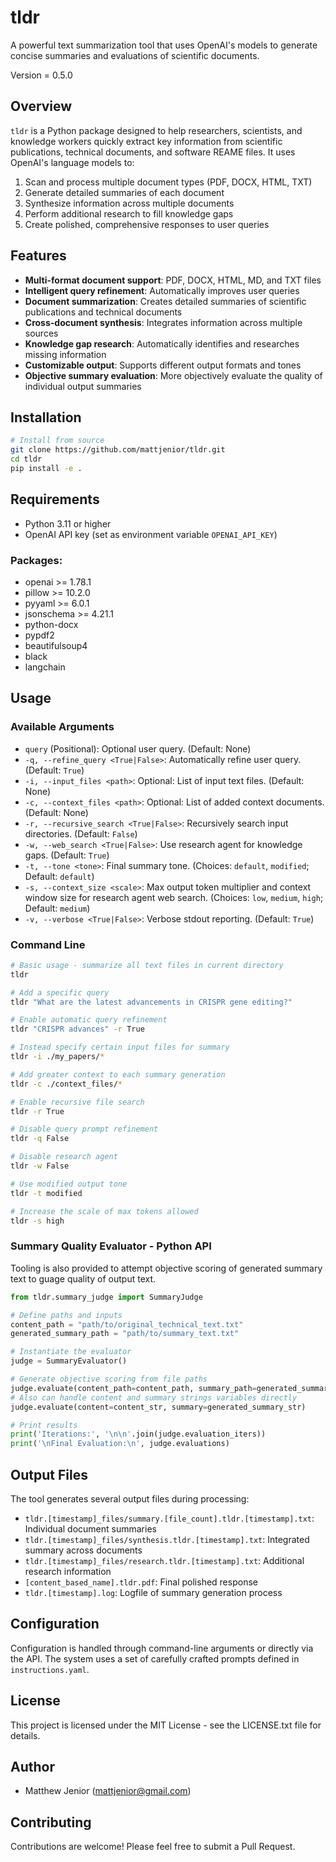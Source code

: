 # tldr

A powerful text summarization tool that uses OpenAI's models to generate concise summaries and evaluations of scientific documents.

Version = 0.5.0

## Overview

`tldr` is a Python package designed to help researchers, scientists, and knowledge workers quickly extract key information from scientific publications, technical documents, and software REAME files. It uses OpenAI's language models to:

1. Scan and process multiple document types (PDF, DOCX, HTML, TXT)
2. Generate detailed summaries of each document
3. Synthesize information across multiple documents
4. Perform additional research to fill knowledge gaps
5. Create polished, comprehensive responses to user queries

## Features

- **Multi-format document support**: PDF, DOCX, HTML, MD, and TXT files
- **Intelligent query refinement**: Automatically improves user queries
- **Document summarization**: Creates detailed summaries of scientific publications and technical documents
- **Cross-document synthesis**: Integrates information across multiple sources
- **Knowledge gap research**: Automatically identifies and researches missing information
- **Customizable output**: Supports different output formats and tones
- **Objective summary evaluation**: More objectively evaluate the quality of individual output summaries

## Installation

```bash
# Install from source
git clone https://github.com/mattjenior/tldr.git
cd tldr
pip install -e .
```

## Requirements

- Python 3.11 or higher
- OpenAI API key (set as environment variable `OPENAI_API_KEY`)

### Packages:

- openai >= 1.78.1
- pillow >= 10.2.0
- pyyaml >= 6.0.1
- jsonschema >= 4.21.1
- python-docx
- pypdf2
- beautifulsoup4
- black
- langchain

## Usage

### Available Arguments

*   `query` (Positional): Optional user query. (Default: None)
*   `-q, --refine_query <True|False>`: Automatically refine user query. (Default: `True`)
*   `-i, --input_files <path>`: Optional: List of input text files. (Default: None)
*   `-c, --context_files <path>`: Optional: List of added context documents. (Default: None)
*   `-r, --recursive_search <True|False>`: Recursively search input directories. (Default: `False`)
*   `-w, --web_search <True|False>`: Use research agent for knowledge gaps. (Default: `True`)
*   `-t, --tone <tone>`: Final summary tone. (Choices: `default`, `modified`; Default: `default`)
*   `-s, --context_size <scale>`: Max output token multiplier and context window size for research agent web search. (Choices: `low`, `medium`, `high`; Default: `medium`)
*   `-v, --verbose <True|False>`: Verbose stdout reporting. (Default: `True`)

### Command Line

```bash
# Basic usage - summarize all text files in current directory
tldr

# Add a specific query
tldr "What are the latest advancements in CRISPR gene editing?"

# Enable automatic query refinement
tldr "CRISPR advances" -r True

# Instead specify certain input files for summary
tldr -i ./my_papers/*

# Add greater context to each summary generation
tldr -c ./context_files/*

# Enable recursive file search
tldr -r True

# Disable query prompt refinement
tldr -q False

# Disable research agent
tldr -w False

# Use modified output tone
tldr -t modified

# Increase the scale of max tokens allowed
tldr -s high
```

### Summary Quality Evaluator - Python API

Tooling is also provided to attempt objective scoring of generated summary text to guage quality of output text.

```python
from tldr.summary_judge import SummaryJudge

# Define paths and inputs
content_path = "path/to/original_technical_text.txt"
generated_summary_path = "path/to/summary_text.txt"

# Instantiate the evaluator
judge = SummaryEvaluator()

# Generate objective scoring from file paths
judge.evaluate(content_path=content_path, summary_path=generated_summary_path)
# Also can handle content and summary strings variables directly
judge.evaluate(content=content_str, summary=generated_summary_str)

# Print results
print('Iterations:', '\n\n'.join(judge.evaluation_iters))
print('\nFinal Evaluation:\n', judge.evaluations)

```

## Output Files

The tool generates several output files during processing:

- `tldr.[timestamp]_files/summary.[file_count].tldr.[timestamp].txt`: Individual document summaries
- `tldr.[timestamp]_files/synthesis.tldr.[timestamp].txt`: Integrated summary across documents
- `tldr.[timestamp]_files/research.tldr.[timestamp].txt`: Additional research information
- `[content_based_name].tldr.pdf`: Final polished response
- `tldr.[timestamp].log`: Logfile of summary generation process

## Configuration

Configuration is handled through command-line arguments or directly via the API. The system uses a set of carefully crafted prompts defined in `instructions.yaml`.

## License

This project is licensed under the MIT License - see the LICENSE.txt file for details.

## Author

- Matthew Jenior (mattjenior@gmail.com)

## Contributing

Contributions are welcome! Please feel free to submit a Pull Request.
